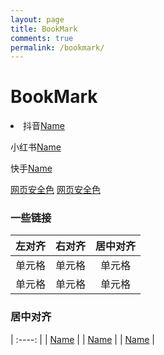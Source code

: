 ```yaml
---
layout: page
title: BookMark
comments: true
permalink: /bookmark/
---
```


  <h1>BookMark</h1>
<li>抖音<a href="/" target="_blank" rel="noopener">Name</a></li>
<p>小红书<a href="/" target="_blank" rel="noopener">Name</a></p>
<p>快手<a href="/" target="_blank" rel="noopener">Name</a></p>

 <a href="/web-safe-colors">网页安全色</a>
 <a href="/web-safe-colors">网页安全色</a>
 
### 一些链接

| 左对齐 | 右对齐 | 居中对齐 |
| :-----| ----: | :----: |
| 单元格 | 单元格 | 单元格 |
| 单元格 | 单元格 | 单元格 |

### 居中对齐

| :----: |
| <a href="/" target="_blank" rel="noopener">Name</a> |
| <a href="/" target="_blank" rel="noopener">Name</a> |
| <a href="/" target="_blank" rel="noopener">Name</a> |
